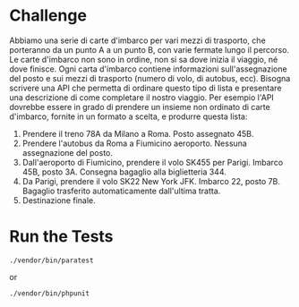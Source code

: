 # Challenge
Abbiamo una serie di carte d'imbarco per vari mezzi di trasporto, che porteranno da un punto A a un punto B, con varie fermate lungo il percorso. Le carte d'imbarco non sono in ordine, non si sa dove inizia il viaggio, né dove finisce. Ogni carta d'imbarco contiene informazioni sull'assegnazione del posto e sui mezzi di trasporto (numero di volo, di autobus, ecc). Bisogna scrivere una API che permetta di ordinare questo tipo di lista e presentare una descrizione di come completare il nostro viaggio. Per esempio l'API dovrebbe essere in grado di prendere un insieme non ordinato di carte d'imbarco, fornite in un formato a scelta, e produrre questa lista:
1. Prendere il treno 78A da Milano a Roma. Posto assegnato 45B.
2. Prendere l'autobus da Roma a Fiumicino aeroporto. Nessuna assegnazione del posto.
3. Dall'aeroporto di Fiumicino, prendere il volo SK455 per Parigi. Imbarco 45B, posto 3A. Consegna bagaglio alla biglietteria 344.
4. Da Parigi, prendere il volo SK22 New York JFK. Imbarco 22, posto 7B. Bagaglio trasferito automaticamente dall'ultima tratta.
5. Destinazione finale.

# Run the Tests

    ./vendor/bin/paratest

or

    ./vendor/bin/phpunit
